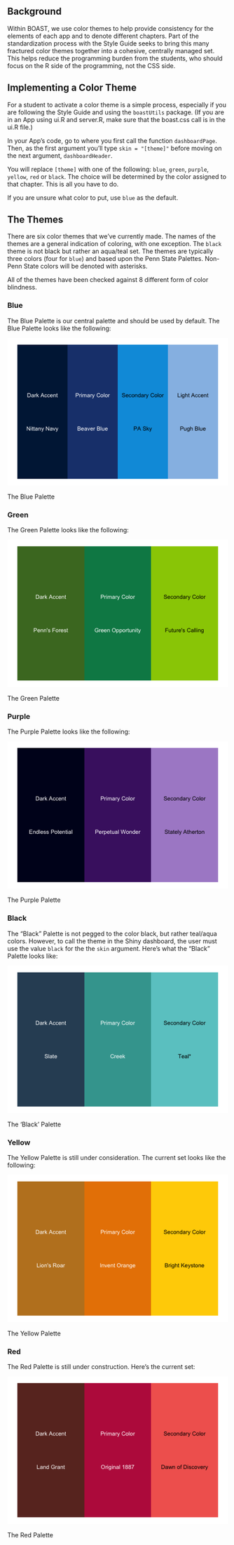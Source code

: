 Background
----------

Within BOAST, we use color themes to help provide consistency for the
elements of each app and to denote different chapters. Part of the
standardization process with the Style Guide seeks to bring this many
fractured color themes together into a cohesive, centrally managed set.
This helps reduce the programming burden from the students, who should
focus on the R side of the programming, not the CSS side.

Implementing a Color Theme
--------------------------

For a student to activate a color theme is a simple process, especially
if you are following the Style Guide and using the `boastUtils` package.
(If you are in an App using ui.R and server.R, make sure that the
boast.css call is in the ui.R file.)

In your App’s code, go to where you first call the function
`dashboardPage`. Then, as the first argument you’ll type
`skin = "[theme]"` before moving on the next argument,
`dashboardHeader`.

You will replace `[theme]` with one of the following: `blue`, `green`,
`purple`, `yellow`, `red` or `black`. The choice will be determined by
the color assigned to that chapter. This is all you have to do.

If you are unsure what color to put, use `blue` as the default.

The Themes
----------

There are six color themes that we’ve currently made. The names of the
themes are a general indication of coloring, with one exception. The
`black` theme is not black but rather an aqua/teal set. The themes are
typically three colors (four for `blue`) and based upon the Penn State
Palettes. Non-Penn State colors will be denoted with asterisks.

All of the themes have been checked against 8 different form of color
blindness.

### Blue

The Blue Palette is our central palette and should be used by default.
The Blue Palette looks like the following:

<img src="ColorThemes_files/figure-markdown_strict/bluePalette-1.png" alt="The Blue Palette"  />
<p class="caption">
The Blue Palette
</p>

### Green

The Green Palette looks like the following:

<img src="ColorThemes_files/figure-markdown_strict/greenPalette-1.png" alt="The Green Palette"  />
<p class="caption">
The Green Palette
</p>

### Purple

The Purple Palette looks like the following:

<img src="ColorThemes_files/figure-markdown_strict/purplePalette-1.png" alt="The Purple Palette"  />
<p class="caption">
The Purple Palette
</p>

### Black

The “Black” Palette is not pegged to the color black, but rather
teal/aqua colors. However, to call the theme in the Shiny dashboard, the
user must use the value `black` for the the `skin` argument. Here’s what
the “Black” Palette looks like:

<img src="ColorThemes_files/figure-markdown_strict/blackPalette-1.png" alt="The 'Black' Palette"  />
<p class="caption">
The ‘Black’ Palette
</p>

### Yellow

The Yellow Palette is still under consideration. The current set looks
like the following:

<img src="ColorThemes_files/figure-markdown_strict/yellowPalette-1.png" alt="The Yellow Palette"  />
<p class="caption">
The Yellow Palette
</p>

### Red

The Red Palette is still under construction. Here’s the current set:

<img src="ColorThemes_files/figure-markdown_strict/redPalette-1.png" alt="The Red Palette"  />
<p class="caption">
The Red Palette
</p>
